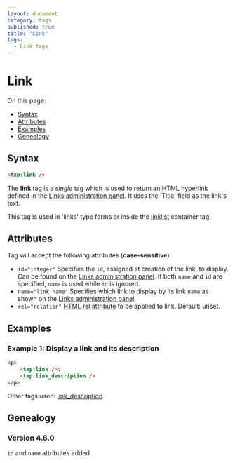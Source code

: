 ```yaml
---
layout: document
category: tags
published: true
title: "Link"
tags:
  - Link tags
---
```


# Link

On this page:

* [Syntax](#syntax)
* [Attributes](#attributes)
* [Examples](#examples)
* [Genealogy](#genealogy)

## Syntax

~~~ html
<txp:link />
~~~

The **link** tag is a *single* tag which is used to return an HTML hyperlink defined in the [Links administration panel](../administration/links-panel). It uses the 'Title' field as the link's text.

This tag is used in 'links' type forms or inside the [linklist](linklist) container tag.

## Attributes

Tag will accept the following attributes (**case-sensitive**):

* `id="integer"`
Specifies the `id`, assigned at creation of the link, to display. Can be found on the [Links administration panel](../administration/links-panel). If both `name` and `id` are specified, `name` is used while `id` is ignored.
* `name="link name"`
Specifies which link to display by its link `name` as shown on the [Links administration panel](../administration/links-panel).
* `rel="relation"`
[HTML rel attribute](https://developer.mozilla.org/en-US/docs/Web/HTML/Link_types) to be applied to link.
Default: unset.

## Examples

### Example 1: Display a link and its description

~~~ html
<p>
    <txp:link />:
    <txp:link_description />
</p>
~~~

Other tags used: [link_description](link-description).

## Genealogy

### Version 4.6.0

`id` and `name` attributes added.
